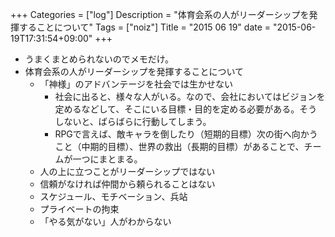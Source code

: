 +++
Categories = ["log"]
Description = "体育会系の人がリーダーシップを発揮することについて"
Tags = ["noiz"]
Title = "2015 06 19"
date = "2015-06-19T17:31:54+09:00"
+++

* うまくまとめられないのでメモだけ。
* 体育会系の人がリーダーシップを発揮することについて
	* 「神様」のアドバンテージを社会では生かせない
		* 社会に出ると、様々な人がいる。なので、会社においてはビジョンを定めるなどして、そこにいる目標・目的を定める必要がある。そうしないと、ばらばらに行動してしまう。
		* RPGで言えば、敵キャラを倒したり（短期的目標）次の街へ向かうこと（中期的目標）、世界の救出（長期的目標）があることで、チームが一つにまとまる。
	* 人の上に立つことがリーダーシップではない
	* 信頼がなければ仲間から頼られることはない
	* スケジュール、モチベーション、兵站
	* プライベートの拘束
	* 「やる気がない」人がわからない